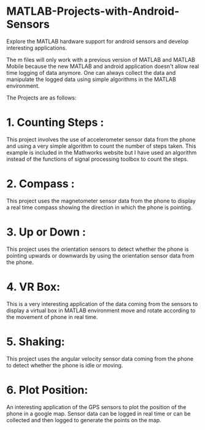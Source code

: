 # MATLAB-Projects-with-Android-Sensors
Explore the MATLAB hardware support for android sensors and develop interesting applications.

The m files will only work with a previous version of MATLAB and MATLAB Mobile because the 
new MATLAB and android application doesn't allow real time logging of data anymore. One can 
always collect the data and manipulate the logged data using simple algorithms in the MATLAB
environment.

The Projects are as follows:
# 1. Counting Steps :
This project involves the use of accelerometer sensor data from the phone and using a very simple
algorithm to count the number of steps taken.
This example is included in the Mathworks website but I have used an algorithm instead of the functions
of signal processing toolbox to count the steps.

# 2. Compass :
This project uses the magnetometer sensor data from the phone to display a real time compass showing the direction
in which the phone is pointing.

# 3. Up or Down :
This project uses the orientation sensors to detect whether the phone is pointing upwards or downwards by using the
orientation sensor data from the phone.

# 4. VR Box:
This is a very interesting application of the data coming from the sensors to display a virtual box in MATLAB environment
move and rotate according to the movement of phone in real time.

# 5. Shaking:
This project uses the angular velocity sensor data coming from the phone to detect whether the phone is idle or moving.

# 6. Plot Position:
An interesting application of the GPS sensors to plot the position of the phone in a google map. Sensor data can be logged in
real time or can be collected and then logged to generate the points on the map.


